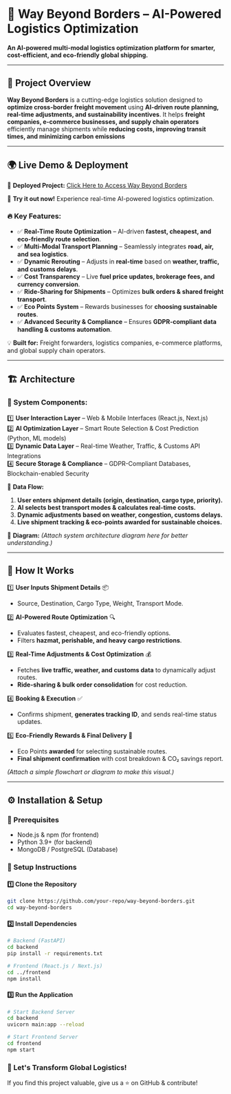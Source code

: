# 🚀 Way Beyond Borders – AI-Powered Logistics Optimization  

**An AI-powered multi-modal logistics optimization platform for smarter, cost-efficient, and eco-friendly global shipping.**  

---

## 📌 Project Overview  
**Way Beyond Borders** is a cutting-edge logistics solution designed to **optimize cross-border freight movement** using **AI-driven route planning, real-time adjustments, and sustainability incentives**. It helps **freight companies, e-commerce businesses, and supply chain operators** efficiently manage shipments while **reducing costs, improving transit times, and minimizing carbon emissions**


---

## 🌍 Live Demo & Deployment  
🔗 **Deployed Project:** [Click Here to Access Way Beyond Borders](https://waybeyondborders.netlify.app/)  

📢 **Try it out now!** Experience real-time AI-powered logistics optimization.  

### 🔥 Key Features:  
- ✅ **Real-Time Route Optimization** – AI-driven **fastest, cheapest, and eco-friendly route selection**.  
- ✅ **Multi-Modal Transport Planning** – Seamlessly integrates **road, air, and sea logistics**.  
- ✅ **Dynamic Rerouting** – Adjusts in **real-time** based on **weather, traffic, and customs delays**.  
- ✅ **Cost Transparency** – Live **fuel price updates, brokerage fees, and currency conversion**.  
- ✅ **Ride-Sharing for Shipments** – Optimizes **bulk orders & shared freight transport**.  
- ✅ **Eco Points System** – Rewards businesses for **choosing sustainable routes**.  
- ✅ **Advanced Security & Compliance** – Ensures **GDPR-compliant data handling & customs automation**.  

💡 **Built for:** Freight forwarders, logistics companies, e-commerce platforms, and global supply chain operators.  

---

## 🏗️ Architecture  
### 📌 System Components:  
1️⃣ **User Interaction Layer** – Web & Mobile Interfaces (React.js, Next.js)  
2️⃣ **AI Optimization Layer** – Smart Route Selection & Cost Prediction (Python, ML models)  
3️⃣ **Dynamic Data Layer** – Real-time Weather, Traffic, & Customs API Integrations  
4️⃣ **Secure Storage & Compliance** – GDPR-Compliant Databases, Blockchain-enabled Security  

📌 **Data Flow:**  
1. **User enters shipment details (origin, destination, cargo type, priority).**  
2. **AI selects best transport modes & calculates real-time costs.**  
3. **Dynamic adjustments based on weather, congestion, customs delays.**  
4. **Live shipment tracking & eco-points awarded for sustainable choices.**  

📌 **Diagram:** *(Attach system architecture diagram here for better understanding.)*  

---

## 🚀 How It Works  
1️⃣ **User Inputs Shipment Details** 📦  
   - Source, Destination, Cargo Type, Weight, Transport Mode.  

2️⃣ **AI-Powered Route Optimization** 🔍  
   - Evaluates fastest, cheapest, and eco-friendly options.  
   - Filters **hazmat, perishable, and heavy cargo restrictions**.  

3️⃣ **Real-Time Adjustments & Cost Optimization** 💰  
   - Fetches **live traffic, weather, and customs data** to dynamically adjust routes.  
   - **Ride-sharing & bulk order consolidation** for cost reduction.  

4️⃣ **Booking & Execution** ✅  
   - Confirms shipment, **generates tracking ID**, and sends real-time status updates.  

5️⃣ **Eco-Friendly Rewards & Final Delivery** 🌱  
   - Eco Points **awarded** for selecting sustainable routes.  
   - **Final shipment confirmation** with cost breakdown & CO₂ savings report.  

*(Attach a simple flowchart or diagram to make this visual.)*  

---

## ⚙️ Installation & Setup  
### 🔹 Prerequisites  
- Node.js & npm (for frontend)  
- Python 3.9+ (for backend)  
- MongoDB / PostgreSQL (Database)  

### 🔹 Setup Instructions  
#### 1️⃣ Clone the Repository  
```bash
git clone https://github.com/your-repo/way-beyond-borders.git
cd way-beyond-borders
```

#### 2️⃣ Install Dependencies
```bash
# Backend (FastAPI)
cd backend
pip install -r requirements.txt

# Frontend (React.js / Next.js)
cd ../frontend
npm install
```

#### 3️⃣ Run the Application
```bash
# Start Backend Server
cd backend
uvicorn main:app --reload

# Start Frontend Server
cd frontend
npm start
```
### 🚀 Let's Transform Global Logistics!
If you find this project valuable, give us a ⭐ on GitHub & contribute!
